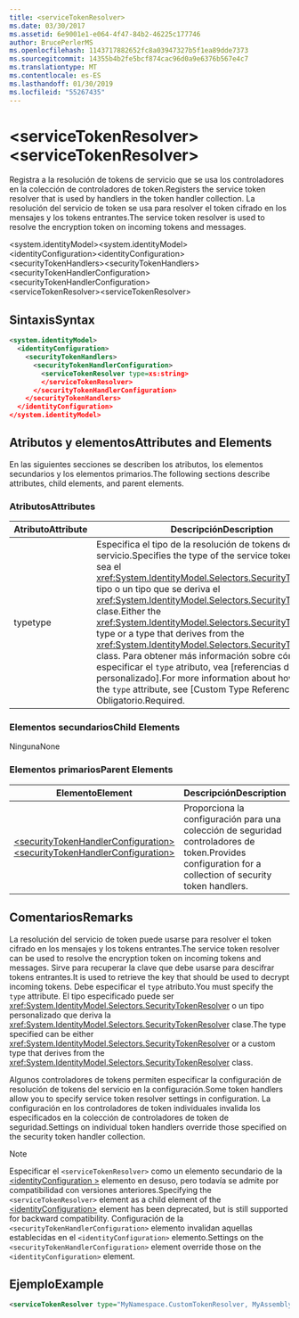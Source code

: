 ```yaml
---
title: <serviceTokenResolver>
ms.date: 03/30/2017
ms.assetid: 6e9001e1-e064-4f47-84b2-46225c177746
author: BrucePerlerMS
ms.openlocfilehash: 1143717882652fc8a03947327b5f1ea89dde7373
ms.sourcegitcommit: 14355b4b2fe5bcf874cac96d0a9e6376b567e4c7
ms.translationtype: MT
ms.contentlocale: es-ES
ms.lasthandoff: 01/30/2019
ms.locfileid: "55267435"
---
```

# <a name="servicetokenresolver"></a><span data-ttu-id="8a869-101">\<serviceTokenResolver></span><span class="sxs-lookup"><span data-stu-id="8a869-101">\<serviceTokenResolver></span></span>
<span data-ttu-id="8a869-102">Registra a la resolución de tokens de servicio que se usa los controladores en la colección de controladores de token.</span><span class="sxs-lookup"><span data-stu-id="8a869-102">Registers the service token resolver that is used by handlers in the token handler collection.</span></span> <span data-ttu-id="8a869-103">La resolución del servicio de token se usa para resolver el token cifrado en los mensajes y los tokens entrantes.</span><span class="sxs-lookup"><span data-stu-id="8a869-103">The service token resolver is used to resolve the encryption token on incoming tokens and messages.</span></span>  
  
 <span data-ttu-id="8a869-104">\<system.identityModel></span><span class="sxs-lookup"><span data-stu-id="8a869-104">\<system.identityModel></span></span>  
<span data-ttu-id="8a869-105">\<identityConfiguration></span><span class="sxs-lookup"><span data-stu-id="8a869-105">\<identityConfiguration></span></span>  
<span data-ttu-id="8a869-106">\<securityTokenHandlers></span><span class="sxs-lookup"><span data-stu-id="8a869-106">\<securityTokenHandlers></span></span>  
<span data-ttu-id="8a869-107">\<securityTokenHandlerConfiguration></span><span class="sxs-lookup"><span data-stu-id="8a869-107">\<securityTokenHandlerConfiguration></span></span>  
<span data-ttu-id="8a869-108">\<serviceTokenResolver></span><span class="sxs-lookup"><span data-stu-id="8a869-108">\<serviceTokenResolver></span></span>  
  
## <a name="syntax"></a><span data-ttu-id="8a869-109">Sintaxis</span><span class="sxs-lookup"><span data-stu-id="8a869-109">Syntax</span></span>  
  
```xml  
<system.identityModel>  
  <identityConfiguration>  
    <securityTokenHandlers>  
      <securityTokenHandlerConfiguration>  
        <serviceTokenResolver type=xs:string>  
        </serviceTokenResolver>  
      </securityTokenHandlerConfiguration>  
    </securityTokenHandlers>  
  </identityConfiguration>  
</system.identityModel>  
```  
  
## <a name="attributes-and-elements"></a><span data-ttu-id="8a869-110">Atributos y elementos</span><span class="sxs-lookup"><span data-stu-id="8a869-110">Attributes and Elements</span></span>  
 <span data-ttu-id="8a869-111">En las siguientes secciones se describen los atributos, los elementos secundarios y los elementos primarios.</span><span class="sxs-lookup"><span data-stu-id="8a869-111">The following sections describe attributes, child elements, and parent elements.</span></span>  
  
### <a name="attributes"></a><span data-ttu-id="8a869-112">Atributos</span><span class="sxs-lookup"><span data-stu-id="8a869-112">Attributes</span></span>  
  
|<span data-ttu-id="8a869-113">Atributo</span><span class="sxs-lookup"><span data-stu-id="8a869-113">Attribute</span></span>|<span data-ttu-id="8a869-114">Descripción</span><span class="sxs-lookup"><span data-stu-id="8a869-114">Description</span></span>|  
|---------------|-----------------|  
|<span data-ttu-id="8a869-115">type</span><span class="sxs-lookup"><span data-stu-id="8a869-115">type</span></span>|<span data-ttu-id="8a869-116">Especifica el tipo de la resolución de tokens de servicio.</span><span class="sxs-lookup"><span data-stu-id="8a869-116">Specifies the type of the service token resolver.</span></span> <span data-ttu-id="8a869-117">Ya sea el <xref:System.IdentityModel.Selectors.SecurityTokenResolver> tipo o un tipo que se deriva el <xref:System.IdentityModel.Selectors.SecurityTokenResolver> clase.</span><span class="sxs-lookup"><span data-stu-id="8a869-117">Either the <xref:System.IdentityModel.Selectors.SecurityTokenResolver> type or a type that derives from the <xref:System.IdentityModel.Selectors.SecurityTokenResolver> class.</span></span> <span data-ttu-id="8a869-118">Para obtener más información sobre cómo especificar el `type` atributo, vea [referencias de tipos personalizado].</span><span class="sxs-lookup"><span data-stu-id="8a869-118">For more information about how to specify the `type` attribute, see [Custom Type References].</span></span> <span data-ttu-id="8a869-119">Obligatorio.</span><span class="sxs-lookup"><span data-stu-id="8a869-119">Required.</span></span>|  
  
### <a name="child-elements"></a><span data-ttu-id="8a869-120">Elementos secundarios</span><span class="sxs-lookup"><span data-stu-id="8a869-120">Child Elements</span></span>  
 <span data-ttu-id="8a869-121">Ninguna</span><span class="sxs-lookup"><span data-stu-id="8a869-121">None</span></span>  
  
### <a name="parent-elements"></a><span data-ttu-id="8a869-122">Elementos primarios</span><span class="sxs-lookup"><span data-stu-id="8a869-122">Parent Elements</span></span>  
  
|<span data-ttu-id="8a869-123">Elemento</span><span class="sxs-lookup"><span data-stu-id="8a869-123">Element</span></span>|<span data-ttu-id="8a869-124">Descripción</span><span class="sxs-lookup"><span data-stu-id="8a869-124">Description</span></span>|  
|-------------|-----------------|  
|[<span data-ttu-id="8a869-125">\<securityTokenHandlerConfiguration></span><span class="sxs-lookup"><span data-stu-id="8a869-125">\<securityTokenHandlerConfiguration></span></span>](../../../../../docs/framework/configure-apps/file-schema/windows-identity-foundation/securitytokenhandlerconfiguration.md)|<span data-ttu-id="8a869-126">Proporciona la configuración para una colección de seguridad controladores de token.</span><span class="sxs-lookup"><span data-stu-id="8a869-126">Provides configuration for a collection of security token handlers.</span></span>|  
  
## <a name="remarks"></a><span data-ttu-id="8a869-127">Comentarios</span><span class="sxs-lookup"><span data-stu-id="8a869-127">Remarks</span></span>  
 <span data-ttu-id="8a869-128">La resolución del servicio de token puede usarse para resolver el token cifrado en los mensajes y los tokens entrantes.</span><span class="sxs-lookup"><span data-stu-id="8a869-128">The service token resolver can be used to resolve the encryption token on incoming tokens and messages.</span></span> <span data-ttu-id="8a869-129">Sirve para recuperar la clave que debe usarse para descifrar tokens entrantes.</span><span class="sxs-lookup"><span data-stu-id="8a869-129">It is used to retrieve the key that should be used to decrypt incoming tokens.</span></span> <span data-ttu-id="8a869-130">Debe especificar el `type` atributo.</span><span class="sxs-lookup"><span data-stu-id="8a869-130">You must specify the `type` attribute.</span></span> <span data-ttu-id="8a869-131">El tipo especificado puede ser <xref:System.IdentityModel.Selectors.SecurityTokenResolver> o un tipo personalizado que deriva la <xref:System.IdentityModel.Selectors.SecurityTokenResolver> clase.</span><span class="sxs-lookup"><span data-stu-id="8a869-131">The type specified can be either <xref:System.IdentityModel.Selectors.SecurityTokenResolver> or a custom type that derives from the <xref:System.IdentityModel.Selectors.SecurityTokenResolver> class.</span></span>  
  
 <span data-ttu-id="8a869-132">Algunos controladores de tokens permiten especificar la configuración de resolución de tokens del servicio en la configuración.</span><span class="sxs-lookup"><span data-stu-id="8a869-132">Some token handlers allow you to specify service token resolver settings in configuration.</span></span> <span data-ttu-id="8a869-133">La configuración en los controladores de token individuales invalida los especificados en la colección de controladores de token de seguridad.</span><span class="sxs-lookup"><span data-stu-id="8a869-133">Settings on individual token handlers override those specified on the security token handler collection.</span></span>  
  
> [!NOTE]
>  <span data-ttu-id="8a869-134">Especificar el `<serviceTokenResolver>` como un elemento secundario de la [ \<identityConfiguration >](../../../../../docs/framework/configure-apps/file-schema/windows-identity-foundation/identityconfiguration.md) elemento en desuso, pero todavía se admite por compatibilidad con versiones anteriores.</span><span class="sxs-lookup"><span data-stu-id="8a869-134">Specifying the `<serviceTokenResolver>` element as a child element of the [\<identityConfiguration>](../../../../../docs/framework/configure-apps/file-schema/windows-identity-foundation/identityconfiguration.md) element has been deprecated, but is still supported for backward compatibility.</span></span> <span data-ttu-id="8a869-135">Configuración de la `<securityTokenHandlerConfiguration>` elemento invalidan aquellas establecidas en el `<identityConfiguration>` elemento.</span><span class="sxs-lookup"><span data-stu-id="8a869-135">Settings on the `<securityTokenHandlerConfiguration>` element override those on the `<identityConfiguration>` element.</span></span>  
  
## <a name="example"></a><span data-ttu-id="8a869-136">Ejemplo</span><span class="sxs-lookup"><span data-stu-id="8a869-136">Example</span></span>  
  
```xml  
<serviceTokenResolver type="MyNamespace.CustomTokenResolver, MyAssembly" />  
```
